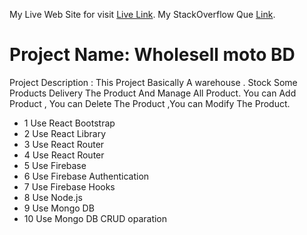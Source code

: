 My Live Web Site for visit [Live Link](https://assingment-11-auth.web.app/).
My StackOverflow Que [Link](https://stackoverflow.com/questions/72162529/axious-is-easy-to-handle-and-also-powerfulll-but-why-fetch-method-is-popular-the).

<h1> Project Name: Wholesell moto BD </h1>
<p> Project Description : This Project Basically A warehouse . Stock Some Products Delivery The Product And Manage All Product. You can Add Product ,  You can Delete The Product ,You can Modify The Product.

*  1 Use React Bootstrap
*  2 Use React Library
*  3 Use React Router
*  4 Use React Router
*  5 Use Firebase
*  6 Use Firebase Authentication
*  7 Use Firebase Hooks
*  8 Use Node.js
*  9 Use Mongo DB
*  10 Use Mongo DB CRUD oparation



